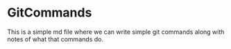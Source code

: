 # GitCommands
This is a simple md file where we can write simple git commands along with notes of what that commands do.
